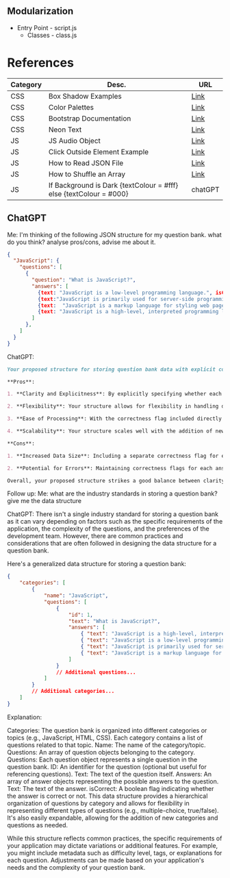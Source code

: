 ## Modularization

-   Entry Point - script.js
    -   Classes - class.js

# References

| Category | Desc.                                                              | URL                                                                                                        |
| -------- | ------------------------------------------------------------------ | ---------------------------------------------------------------------------------------------------------- |
| CSS      | Box Shadow Examples                                                | [Link](https://getcssscan.com/css-box-shadow-examples)                                                     |
| CSS      | Color Palettes                                                     | [Link](https://coolors.co/palette/dad7cd-a3b18a-588157-3a5a40-344e41)                                      |
| CSS      | Bootstrap Documentation                                            | [Link](https://getbootstrap.com/docs/4.0/utilities/flex/#justify-content)                                  |
| CSS      | Neon Text                                                          | [Link](https://codepen.io/silvia-odwyer/pen/RwKMOpb)                                                       |
| JS       | JS Audio Object                                                    | [Link](https://developer.mozilla.org/en-US/docs/Web/HTML/Element/audio)                                    |
| JS       | Click Outside Element Example                                      | [Link](https://www.30secondsofcode.org/js/s/listen-click-outside-event/)                                   |
| JS       | How to Read JSON File                                              | [Link](https://www.freecodecamp.org/news/how-to-read-json-file-in-javascript/)                             |
| JS       | How to Shuffle an Array                                            | [Link](https://www.freecodecamp.org/news/how-to-shuffle-an-array-of-items-using-javascript-or-typescript/) |
| JS       | If Background is Dark {textColour = #fff} else {textColour = #000} | chatGPT                                                                                                    |

## ChatGPT

Me:
I'm thinking of the following JSON structure for my question bank.
what do you think? analyse pros/cons, advise me about it.

```json
{
  "JavaScript": {
    "questions": [
      {
        "question": "What is JavaScript?",
        "answers": [
          {text: "JavaScript is a low-level programming language.", isCorrect: true/false},
          {text:"JavaScript is primarily used for server-side programming.", isCorrect: true/false},
          {text:  "JavaScript is a markup language for styling web pages.", isCorrect: true/false},
          {text: "JavaScript is a high-level, interpreted programming language." isCorrect: true/false},
        ]
      },
    ]
  }
}
```

ChatGPT:

```md
Your proposed structure for storing question bank data with explicit correctness flags for each answer is a solid approach and offers several benefits:

**Pros**:

1. **Clarity and Explicitness**: By explicitly specifying whether each answer is correct or wrong, the data structure becomes clear and self-explanatory. This can improve readability and make it easier for developers to understand the data.

2. **Flexibility**: Your structure allows for flexibility in handling different types of questions and answers. Each answer object can have its own correctness flag, allowing for variations in the number of correct and incorrect answers for each question.

3. **Ease of Processing**: With the correctness flag included directly in each answer object, it's straightforward to programmatically process the data, such as checking user responses against correct answers or calculating scores.

4. **Scalability**: Your structure scales well with the addition of new questions and answers. You can easily expand the question bank by adding new question objects without needing to modify the overall structure.

**Cons**:

1. **Increased Data Size**: Including a separate correctness flag for each answer adds redundancy to the data structure, potentially increasing its size. However, in most cases, the impact on data size is negligible.

2. **Potential for Errors**: Maintaining correctness flags for each answer requires careful attention to ensure accuracy. If correctness flags are not updated correctly or consistently, it could lead to inaccuracies in the data.

Overall, your proposed structure strikes a good balance between clarity, flexibility, and ease of processing. It provides a clear and explicit representation of question and answer data while allowing for variations in correctness. As long as you ensure correctness flags are maintained accurately, this structure should serve your needs well for managing a question bank.
```

Follow up:
Me:
what are the industry standards in storing a question bank? give me the data structure

ChatGPT:
There isn't a single industry standard for storing a question bank as it can vary depending on factors such as the specific requirements of the application, the complexity of the questions, and the preferences of the development team. However, there are common practices and considerations that are often followed in designing the data structure for a question bank.

Here's a generalized data structure for storing a question bank:

```json
{
    "categories": [
        {
            "name": "JavaScript",
            "questions": [
                {
                    "id": 1,
                    "text": "What is JavaScript?",
                    "answers": [
                        { "text": "JavaScript is a high-level, interpreted programming language.", "isCorrect": true },
                        { "text": "JavaScript is a low-level programming language.", "isCorrect": false },
                        { "text": "JavaScript is primarily used for server-side programming.", "isCorrect": false },
                        { "text": "JavaScript is a markup language for styling web pages.", "isCorrect": false }
                    ]
                }
                // Additional questions...
            ]
        }
        // Additional categories...
    ]
}
```

Explanation:

Categories: The question bank is organized into different categories or topics (e.g., JavaScript, HTML, CSS). Each category contains a list of questions related to that topic.
Name: The name of the category/topic.
Questions: An array of question objects belonging to the category.
Questions: Each question object represents a single question in the question bank.
ID: An identifier for the question (optional but useful for referencing questions).
Text: The text of the question itself.
Answers: An array of answer objects representing the possible answers to the question.
Text: The text of the answer.
isCorrect: A boolean flag indicating whether the answer is correct or not.
This data structure provides a hierarchical organization of questions by category and allows for flexibility in representing different types of questions (e.g., multiple-choice, true/false). It's also easily expandable, allowing for the addition of new categories and questions as needed.

While this structure reflects common practices, the specific requirements of your application may dictate variations or additional features. For example, you might include metadata such as difficulty level, tags, or explanations for each question. Adjustments can be made based on your application's needs and the complexity of your question bank.
